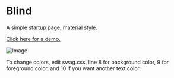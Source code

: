 # Blind
A simple startup page, material style.

[Click here for a demo.](http://capuno.es/blind/)

![Image](http://pix.toile-libre.org/upload/original/1495903379.gif)

To change colors, edit swag.css, line 8 for background color, 9 for foreground color, and 10 if you want another text color.
